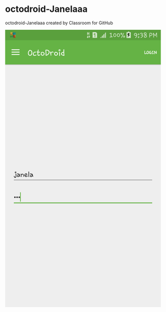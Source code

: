 # octodroid-Janelaaa
octodroid-Janelaaa created by Classroom for GitHub

![alt tag](https://github.com/DeLaSalleUniversity-Manila/octodroid-Janelaaa/blob/master/device-2015-12-07-213830.png)
